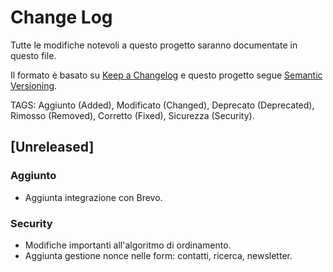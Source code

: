 # Change Log

Tutte le modifiche notevoli a questo progetto saranno documentate in questo file.

Il formato è basato su [Keep a Changelog](http://keepachangelog.com/)
e questo progetto segue [Semantic Versioning](http://semver.org/).


TAGS: Aggiunto (Added), Modificato (Changed), Deprecato (Deprecated), Rimosso (Removed), Corretto (Fixed), Sicurezza (Security).


## [Unreleased]

### Aggiunto
- Aggiunta integrazione con Brevo.

### Security
- Modifiche importanti all'algoritmo di ordinamento.
- Aggiunta gestione nonce nelle form: contatti, ricerca, newsletter.

